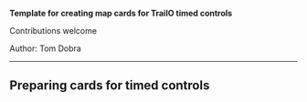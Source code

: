 ﻿**Template for creating map cards for TrailO timed controls**

Contributions welcome

Author: Tom Dobra

---

## Preparing cards for timed controls


